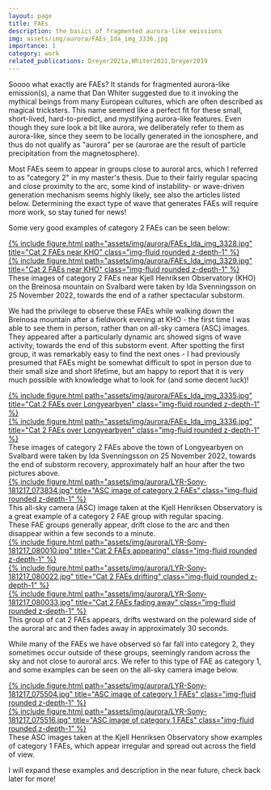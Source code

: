 ```yaml
---
layout: page
title: FAEs
description: the basics of fragmented aurora-like emissions
img: assets/img/aurora/FAEs_Ida_img_3336.jpg
importance: 1
category: work
related_publications: Dreyer2021a,Whiter2021,Dreyer2019
---
```


Soooo what exactly are FAEs? It stands for fragmented aurora-like emission(s), a name that Dan Whiter suggested due to it invoking the mythical beings from many European cultures, which are often described as magical tricksters. This name seemed like a perfect fit for these small, short-lived, hard-to-predict, and mystifying aurora-like features. Even though they sure look a bit like aurora, we deliberately refer to them as aurora-like, since they seem to be locally generated in the ionosphere, and thus do not qualify as "aurora" per se (aurorae are the result of particle precipitation from the magnetosphere). 

Most FAEs seem to appear in groups close to auroral arcs, which I referred to as "category 2" in my master's thesis. Due to their fairly regular spacing and close proximity to the arc, some kind of instability- or wave-driven generation mechanism seems highly likely, see also the articles listed below. Determining the exact type of wave that generates FAEs will require more work, so stay tuned for news!

Some very good examples of category 2 FAEs can be seen below:

<div class="row">
    <div class="col-sm mt-3">
        <a href="{{ site.baseurl }}/assets/img/aurora/FAEs_Ida_img_3328.jpg">
            {% include figure.html path="assets/img/aurora/FAEs_Ida_img_3328.jpg" title="Cat 2 FAEs near KHO" class="img-fluid rounded z-depth-1" %}
        </a>
    </div>
    <div class="col-sm mt-3">
        <a href="{{ site.baseurl }}/assets/img/aurora/FAEs_Ida_img_3329.jpg" >
            {% include figure.html path="assets/img/aurora/FAEs_Ida_img_3329.jpg" title="Cat 2 FAEs near KHO" class="img-fluid rounded z-depth-1" %}
        </a>
    </div>
</div>
<div class="caption">
    These images of category 2 FAEs near Kjell Henriksen Observatory (KHO) on the Breinosa mountain on Svalbard were taken by Ida Svenningsson on 25 November 2022, towards the end of a rather spectacular substorm.
</div>

We had the privilege to observe these FAEs while walking down the Breinosa mountain after a fieldwork evening at KHO - the first time I was able to see them in person, rather than on all-sky camera (ASC) images. They appeared after a particularly dynamic arc showed signs of wave activity, towards the end of this substorm event. After spotting the first group, it was remarkably easy to find the next ones - I had previously presumed that FAEs might be somewhat difficult to spot in person due to their small size and short lifetime, but am happy to report that it is very much possible with knowledge what to look for (and some decent luck)!

<div class="row">
    <div class="col-sm mt-3">
        <a href="{{ site.baseurl }}/assets/img/aurora/FAEs_Ida_img_3335.jpg" >
            {% include figure.html path="assets/img/aurora/FAEs_Ida_img_3335.jpg" title="Cat 2 FAEs over Longyearbyen" class="img-fluid rounded z-depth-1" %}
        </a>
    </div>
    <div class="col-sm mt-3">
        <a href="{{ site.baseurl }}/assets/img/aurora/FAEs_Ida_img_3336.jpg" >
            {% include figure.html path="assets/img/aurora/FAEs_Ida_img_3336.jpg" title="Cat 2 FAEs over Longyearbyen" class="img-fluid rounded z-depth-1" %}
        </a>
    </div>
</div>
<div class="caption">
    These images of category 2 FAEs above the town of Longyearbyen on Svalbard were taken by Ida Svenningsson on 25 November 2022, towards the end of substorm recovery, approximately half an hour after the two pictures above.
</div>
<div class="row">
    <div class="col-sm mt-3">
        <a href="{{ site.baseurl }}/assets/img/aurora/LYR-Sony-181217_073834.jpg" >
            {% include figure.html path="assets/img/aurora/LYR-Sony-181217_073834.jpg" title="ASC image of category 2 FAEs" class="img-fluid rounded z-depth-1" %}
        </a>
    </div>
</div>
<div class="caption">
    This all-sky camera (ASC) image taken at the Kjell Henriksen Observatory is a great example of a category 2 FAE group with regular spacing.
</div>
These FAE groups generally appear, drift close to the arc and then disappear within a few seconds to a minute.
<div class="row">
    <div class="col-sm mt-3">
        <a href="{{ site.baseurl }}/assets/img/aurora/LYR-Sony-181217_080010.jpg" >
            {% include figure.html path="assets/img/aurora/LYR-Sony-181217_080010.jpg" title="Cat 2 FAEs appearing" class="img-fluid rounded z-depth-1" %}
        </a>
    </div>
    <div class="col-sm mt-3">
        <a href="{{ site.baseurl }}/assets/img/aurora/LYR-Sony-181217_080022.jpg" >
            {% include figure.html path="assets/img/aurora/LYR-Sony-181217_080022.jpg" title="Cat 2 FAEs drifting" class="img-fluid rounded z-depth-1" %}
        </a>
    </div>
	<div class="col-sm mt-3">
        <a href="{{ site.baseurl }}/assets/img/aurora/LYR-Sony-181217_080033.jpg" >
            {% include figure.html path="assets/img/aurora/LYR-Sony-181217_080033.jpg" title="Cat 2 FAEs fading away" class="img-fluid rounded z-depth-1" %}
        </a>
    </div>
</div>
<div class="caption">
    This group of cat 2 FAEs appears, drifts westward on the poleward side of the auroral arc and then fades away in approximately 30 seconds.
</div>

While many of the FAEs we have observed so far fall into category 2, they sometimes occur outside of these groups, seemingly random across the sky and not close to auroral arcs. We refer to this type of FAE as category 1, and some examples can be seen on the all-sky camera image below.

<div class="row">
    <div class="col-sm mt-3">
        <a href="{{ site.baseurl }}/assets/img/aurora/LYR-Sony-181217_075504.jpg" >
            {% include figure.html path="assets/img/aurora/LYR-Sony-181217_075504.jpg" title="ASC image of category 1 FAEs" class="img-fluid rounded z-depth-1" %}
        </a>
    </div>
    <div class="col-sm mt-3">
        <a href="{{ site.baseurl }}/assets/img/aurora/LYR-Sony-181217_075516.jpg" >
            {% include figure.html path="assets/img/aurora/LYR-Sony-181217_075516.jpg" title="ASC image of category 1 FAEs" class="img-fluid rounded z-depth-1" %}
        </a>
    </div>
</div>
<div class="caption">
    These ASC images taken at the Kjell Henriksen Observatory show examples of category 1 FAEs, which appear irregular and spread out across the field of view.
</div>

I will expand these examples and description in the near future, check back later for more!
